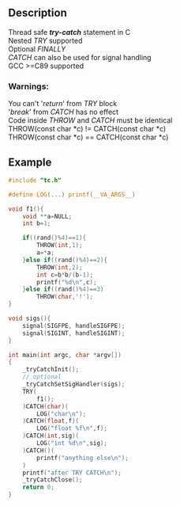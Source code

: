 ## Description
Thread safe _**try-сatch**_ statement in C  
Nested _TRY_ supported  
Optional _FINALLY_  
_CATCH_ can also be used for signal handling  
GCC >=C89 supported  

### Warnings:
You can't '_return_' from _TRY_ block  
'_break_' from _CATCH_ has no effect  
Сode inside _THROW_ and _CATCH_ must be identical  
THROW(const char *c)  != CATCH(const char *c)   
THROW(const char *c) == CATCH(const char *c)  

## Example
```c
#include "tc.h"

#define LOG(...) printf(__VA_ARGS__)

void f1(){
    void **a=NULL;
    int b=1;

    if((rand()%4)==1){
        THROW(int,1);
        a=*a;
    }else if((rand()%4)==2){
        THROW(int,2);
        int c=b*b/(b-1);
        printf("%d\n",c);
    }else if((rand()%4)==3)
        THROW(char,'!');
}

void sigs(){
    signal(SIGFPE, handleSIGFPE);
    signal(SIGINT, handleSIGINT);
}

int main(int argc, char *argv[])
{
    _tryCatchInit();
    // optional
    _tryCatchSetSigHandler(sigs);
    TRY(
        f1();
    )CATCH(char)(
        LOG("char\n");
    )CATCH(float,f)(
        LOG("float %f\n",f);
    )CATCH(int,sig)(
        LOG("int %d\n",sig);
    )CATCH()(
        printf("anything else\n");
    )
    printf("after TRY CATCH\n");
    _tryCatchClose();
    return 0;
}
```
